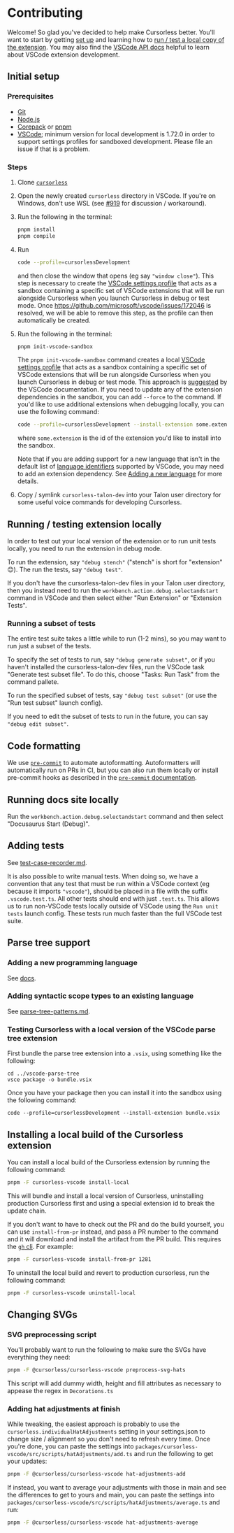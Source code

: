 # Contributing

Welcome! So glad you've decided to help make Cursorless better. You'll want to start by getting [set up](#initial-setup) and learning how to [run / test a local copy of the
extension](#running--testing-extension-locally). You may also find the [VSCode API docs](https://code.visualstudio.com/api) helpful to learn about VSCode extension development.

## Initial setup

### Prerequisites

- [Git](https://git-scm.com/)
- [Node.js](https://nodejs.org/en/)
- [Corepack](https://nodejs.org/api/corepack.html) or [pnpm](https://pnpm.io/installation)
- [VSCode](https://code.visualstudio.com/); minimum version for local development is 1.72.0 in order to support settings profiles for sandboxed development. Please file an issue if that is a problem.

### Steps

1. Clone [`cursorless`](https://github.com/cursorless-dev/cursorless)
2. Open the newly created `cursorless` directory in VSCode. If you're on Windows, don't use WSL (see [#919](https://github.com/cursorless-dev/cursorless/issues/919) for discussion / workaround).
3. Run the following in the terminal:

   ```bash
   pnpm install
   pnpm compile
   ```

4. Run

   ```bash
   code --profile=cursorlessDevelopment
   ```

   and then close the window that opens (eg say `"window close"`). This step is necessary to create the [VSCode settings profile](https://code.visualstudio.com/updates/v1_72#_settings-profiles) that acts as a sandbox containing a specific set of VSCode extensions that will be run alongside Cursorless when you launch Cursorless in debug or test mode. Once https://github.com/microsoft/vscode/issues/172046 is resolved, we will be able to remove this step, as the profile can then automatically be created.

5. Run the following in the terminal:

   ```bash
   pnpm init-vscode-sandbox
   ```

   The `pnpm init-vscode-sandbox` command creates a local [VSCode settings profile](https://code.visualstudio.com/updates/v1_72#_settings-profiles) that acts as a sandbox containing a specific set of VSCode extensions that will be run alongside Cursorless when you launch Cursorless in debug or test mode. This approach is [suggested](https://code.visualstudio.com/updates/v1_72#_extension-debugging-in-a-clean-environment) by the VSCode documentation. If you need to update any of the extension dependencies in the sandbox, you can add `--force` to the command. If you'd like to use additional extensions when debugging locally, you can use the following command:

   ```bash
   code --profile=cursorlessDevelopment --install-extension some.extension
   ```

   where `some.extension` is the id of the extension you'd like to install into the sandbox.

   Note that if you are adding support for a new language that isn't in the default list of [language identifiers](https://code.visualstudio.com/docs/languages/identifiers#_known-language-identifiers) supported by VSCode, you may need to add an extension dependency. See [Adding a new language](./adding-a-new-language.md#2-ensure-file-type-is-supported-by-vscode) for more details.

6. Copy / symlink `cursorless-talon-dev` into your Talon user directory for some useful voice commands for developing Cursorless.

## Running / testing extension locally

In order to test out your local version of the extension or to run unit tests
locally, you need to run the extension in debug mode.

To run the extension, say `"debug stench"` ("stench" is short for "extension" 😊). The run the tests, say `"debug test"`.

If you don't have the cursorless-talon-dev files in your Talon user directory, then you instead need to run the `workbench.action.debug.selectandstart` command in VSCode and then select either "Run Extension" or "Extension Tests".

### Running a subset of tests

The entire test suite takes a little while to run (1-2 mins), so you may want to run just a subset of the tests.

To specify the set of tests to run, say `"debug generate subset"`, or if you haven't installed the cursorless-talon-dev files, run the VSCode task "Generate test subset file". To do this, choose "Tasks: Run Task" from the command pallete.

To run the specified subset of tests, say `"debug test subset"` (or use the "Run test subset" launch config).

If you need to edit the subset of tests to run in the future, you can say `"debug edit subset"`.

## Code formatting

We use [`pre-commit`](https://pre-commit.com/) to automate autoformatting.
Autoformatters will automatically run on PRs in CI, but you can also run them
locally or install pre-commit hooks as described in the
[`pre-commit` documentation](https://pre-commit.com/).

## Running docs site locally

Run the `workbench.action.debug.selectandstart` command and then select
"Docusaurus Start (Debug)".

## Adding tests

See [test-case-recorder.md](./test-case-recorder.md).

It is also possible to write manual tests. When doing so, we have a convention that any test that must be run within a VSCode context (eg because it imports `"vscode"`), should be placed in a file with the suffix `.vscode.test.ts`. All other tests should end with just `.test.ts`. This allows us to run non-VSCode tests locally outside of VSCode using the `Run unit tests` launch config. These tests run much faster than the full VSCode test suite.

## Parse tree support

### Adding a new programming language

See [docs](./adding-a-new-language.md).

### Adding syntactic scope types to an existing language

See [parse-tree-patterns.md](./parse-tree-patterns.md).

### Testing Cursorless with a local version of the VSCode parse tree extension

First bundle the parse tree extension into a `.vsix`, using something like the following:

```
cd ../vscode-parse-tree
vsce package -o bundle.vsix
```

Once you have your package then you can install it into the sandbox using the following command:

```
code --profile=cursorlessDevelopment --install-extension bundle.vsix
```

## Installing a local build of the Cursorless extension

You can install a local build of the Cursorless extension by running the following command:

```bash
pnpm -F cursorless-vscode install-local
```

This will bundle and install a local version of Cursorless, uninstalling production Cursorless first and using a special extension id to break the update chain.

If you don't want to have to check out the PR and do the build yourself, you can
use `install-from-pr` instead, and pass a PR number to the command and it will
download and install the artifact from the PR build. This requires the [`gh`
cli](https://cli.github.com/). For example:

```bash
pnpm -F cursorless-vscode install-from-pr 1281
```

To uninstall the local build and revert to production cursorless, run the following command:

```bash
pnpm -F cursorless-vscode uninstall-local
```

## Changing SVGs

### SVG preprocessing script

You'll probably want to run the following to make sure the SVGs have everything they need:

```sh
pnpm -F @cursorless/cursorless-vscode preprocess-svg-hats
```

This script will add dummy width, height and fill attributes as necessary to appease the regex in `Decorations.ts`

### Adding hat adjustments at finish

While tweaking, the easiest approach is probably to use the
`cursorless.individualHatAdjustments` setting in your settings.json to change
size / alignment so you don't need to refresh every time. Once you're done, you
can paste the settings into `packages/cursorless-vscode/src/scripts/hatAdjustments/add.ts` and run the following to get
your updates:

```sh
pnpm -F @cursorless/cursorless-vscode hat-adjustments-add
```

If instead, you want to average your adjustments with those in main and see the differences to get to yours and main, you can paste the settings into `packages/cursorless-vscode/src/scripts/hatAdjustments/average.ts` and run:

```sh
pnpm -F @cursorless/cursorless-vscode hat-adjustments-average
```
